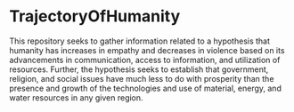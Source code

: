 # TrajectoryOfHumanity
This repository seeks to gather information related to a hypothesis that humanity has increases in empathy and decreases in violence based on its advancements in communication, access to information, and utilization of resources. Further, the hypothesis seeks to establish that government, religion, and social issues have much less to do with prosperity than the presence and growth of the technologies and use of material, energy, and water resources in any given region. 
